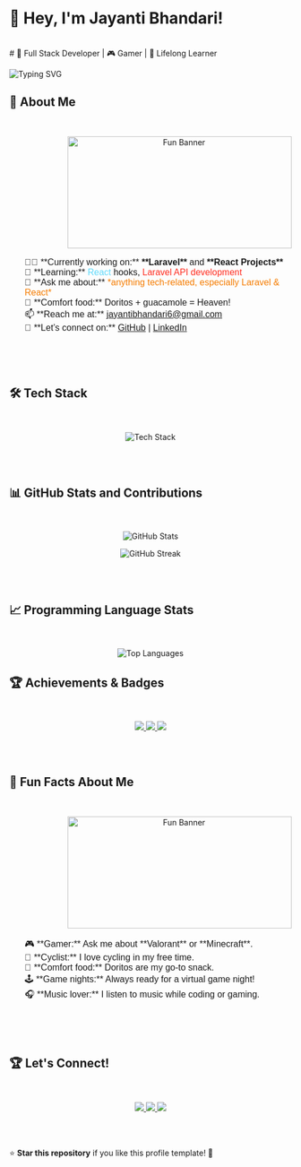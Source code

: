 # 👋 Hey, I'm Jayanti Bhandari!
<br>
#  🚀 Full Stack Developer | 🎮 Gamer | 🌱 Lifelong Learner

<!-- Animated Typing Text -->
<p>
  <img src="https://readme-typing-svg.demolab.com?font=Fira+Code&size=22&duration=4000&pause=1000&color=FF6347&center=true&width=435&lines=Welcome+to+my+GitHub!;I+love+coding+and+building+projects;Let's+connect+and+create+something+awesome!" alt="Typing SVG" />
</p>


## 🌟 **About Me**
<br>

<p align="center">
  <img src="https://media.giphy.com/media/JIX9t2j0ZTN9S/giphy.gif"alt="Fun Banner" height="200" width="400" align="right"/>
  
 <ul style="display:inline-block; text-align:left; list-style-type: none; font-family: Arial, sans-serif; font-size: 16px;">
    <li>👨‍💻 **Currently working on:** <span style="font-weight: bold;">**Laravel**</span> and <span style="font-weight: bold;">**React Projects**</span> </li>
    <li>🌱 **Learning:** <span style="color: #61dafb;">React</span> hooks, <span style="color: #ff2d20;">Laravel API development</span></li>
    <li>💬 **Ask me about:** <span style="color: #f57c00;">*anything tech-related, especially Laravel & React*</span></li>
    <li>🍕 **Comfort food:** Doritos + guacamole = Heaven!</li>
    <li>📫 **Reach me at:** <a href="mailto:jayantibhandari6@gmail.com">jayantibhandari6@gmail.com</a></li>
    <li>📱 **Let’s connect on:** 
        <a href="https://github.com/jayantibhandari" target="_blank">GitHub</a> | 
        <a href="https://www.linkedin.com/in/jayantibhandari" target="_blank">LinkedIn</a>
    </li>
</ul>

</p>

<br>
<br>



## 🛠️ **Tech Stack**
<br>

<p align="center">
  <img src="https://skillicons.dev/icons?i=html,css,js,react,python,nodejs,java,github,git,vscode" alt="Tech Stack"/>
</p>

<br>
<br>


## 📊 **GitHub Stats and Contributions**
<br>
<p align="center">
  <img src="https://github-readme-stats.vercel.app/api?username=jayantibhandari&show_icons=true&count_private=true&hide=prs&theme=radical" alt="GitHub Stats" />
</p>

<p align="center">
  <img src="https://github-readme-streak-stats.herokuapp.com/?user=jayantibhandari&theme=radical&date_format=M%20j%5B%2C%20Y%5D" alt="GitHub Streak"/>
</p>

<br>
<br>


## 📈 **Programming Language Stats**
<br>
<p align="center">
  <img src="https://github-readme-stats.vercel.app/api/top-langs/?username=jayantibhandari&layout=compact&theme=radical" alt="Top Languages" />
</p>


## 🏆 **Achievements & Badges**
<br>
<p align="center">
  <a href="https://www.freecodecamp.org/jayantibhandari">
    <img src="https://img.shields.io/badge/-freeCodeCamp-F7B500?style=for-the-badge&logo=freecodecamp&logoColor=white" />
  </a>
  <a href="https://www.linkedin.com/in/jayantibhandari">
    <img src="https://img.shields.io/badge/-LinkedIn-blue?style=for-the-badge&logo=linkedin" />
  </a>
  <a href="https://www.hackerrank.com/jayantibhandari">
    <img src="https://img.shields.io/badge/-HackerRank-2EC866?style=for-the-badge&logo=hackerrank&logoColor=white" />
  </a>
</p>
<br>
<br>



## 💬 **Fun Facts About Me**
<br>
<p align="center">
  <img src="https://i.giphy.com/media/v1.Y2lkPTc5MGI3NjExYjN6Nmp2cHlqZ3l5YXZ1OXRuMjc4a2p0NjV0cWpoMG1sM2ppZGI0eCZlcD12MV9pbnRlcm5hbF9naWZfYnlfaWQmY3Q9Zw/2PWBLDJ2KtB1X6o9vY/giphy.gif" alt="Fun Banner" height='200' width="400" align="right" />
  
<ul style="display:inline-block; text-align:left; list-style-type: none; font-family: Arial, sans-serif; font-size: 16px;">
    <li>🎮 **Gamer:** Ask me about **Valorant** or **Minecraft**.</li>
    <li>🚴 **Cyclist:** I love cycling in my free time.</li>
    <li>🍕 **Comfort food:** Doritos are my go-to snack.</li>
    <li>🕹️ **Game nights:** Always ready for a virtual game night!</li>
    <li>🎧 **Music lover:** I listen to music while coding or gaming.</li>
</ul>


</p>

<br>
<br>



## 🏆 **Let's Connect!**
<br>
<p align="center">
  <a href="https://github.com/jayantibhandari">
    <img src="https://img.shields.io/badge/GitHub-%23121011.svg?&style=for-the-badge&logo=github&logoColor=white" />
  </a>
  <a href="https://linkedin.com/in/jayantibhandari">
    <img src="https://img.shields.io/badge/LinkedIn-%230077B5.svg?&style=for-the-badge&logo=linkedin&logoColor=white" />
  </a>
  <a href="mailto:your.jayantibhandari6@example.com">
    <img src="https://img.shields.io/badge/Email-%23121011.svg?&style=for-the-badge&logo=gmail&logoColor=white" />
  </a>
</p>
<br>
<br>

⭐ **Star this repository** if you like this profile template! 🎉
